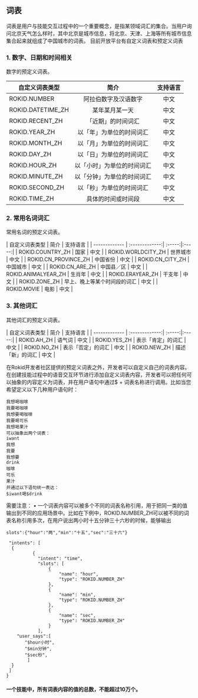 
## 词表

词表是用户与技能交互过程中的一个重要概念，是指某领域词汇的集合。当用户询问北京天气怎么样时，其中北京是城市信息，将北京、天津、上海等所有城市信息集合起来就组成了中国城市的词表。
目前开放平台有自定义词表和预定义词表


### 1. 数字、日期和时间相关
数字的预定义词表。

| 自定义词表类型  | 简介           | 支持语言 |
| ------------- | :-------------:| :-----:|
| ROKID.NUMBER | 阿拉伯数字及汉语数字 |   中文 |
| ROKID.DATETIME_ZH | 某年某月某一天      |   中文 |
| ROKID.RECENT_ZH | 「近期」的时间词汇    |   中文 |
| ROKID.YEAR_ZH | 以「年」为单位的时间词汇 |  中文 |
| ROKID.MONTH_ZH | 以「月」为单位的时间词汇 |  中文 |
| ROKID.DAY_ZH | 以「日」为单位的时间词汇|   中文 |
| ROKID.HOUR_ZH | 以「小时」为单位的时间词汇 |  中文 |
| ROKID.MINUTE_ZH | 以「分钟」为单位的时间词汇  |   中文 |
| ROKID.SECOND_ZH | 以「秒」为单位的时间词汇    |   中文 |
| ROKID.TIME_ZH | 具体的时间或时间段    |   中文 |



### 2. 常用名词词汇
常用名词的预定义词表。

| 自定义词表类型  | 简介           | 支持语言 |
| ------------- | :-------------:| :-----:|:-----:|
| ROKID.COUNTRY_ZH | 国家 |   中文 |
| ROKID.WORLDCITY_ZH | 世界城市 |   中文 |
| ROKID.CN_PROVINCE_ZH | 中国省份 |   中文 |
| ROKID.CN_CITY_ZH | 中国城市 |   中文 |
| ROKID.CN_ARE_ZH | 中国县／区 |   中文 |
| ROKID.ANIMALYEAR_ZH | 生肖年  |   中文 |
| ROKID.ERAYEAR_ZH | 干支年  |   中文 |
| ROKID.ZONE_ZH | 早上、晚上等某个时间段的词汇   |   中文 |
| ROKID.MOVIE | 电影   |   中文 |




### 3. 其他词汇

其他词汇的预定义词表。

| 自定义词表类型  | 简介           | 支持语言 |
| ------------- | :-------------:| :-----:|:-----:|
| ROKID.AH_ZH | 语气词  |   中文 |
| ROKID.YES_ZH | 表示「肯定」的词汇  |   中文 |
| ROKID.NO_ZH | 表示「否定」的词汇  |   中文 |
| ROKID.NEW_ZH | 描述「新」的词汇  |   中文 |

在Rokid开发者社区提供的预定义词表之外，开发者可以自定义自己的词表内容。在创建技能过程中的语音交互环节进行添加自定义词表内容，开发者可以把任何可以抽象的内容定义为词表，并在用户语句中通过$ + 词表名称进行调用。比如当您希望定义以下几种用户语句时：
```
我想喝咖啡
我要喝咖啡
我想要喝咖啡
我要喝可乐
我想喝果汁
可以抽象出两个词表：
iwant
我想
我要
我想要
drink
咖啡
可乐
果汁
并通过以下语句统一表达：
$iwant喝$drink
```
需要注意：
•	一个词表内容可以被多个不同的词表名称引用，用于把同一类的值输出到不同的应用场景中。比如在下例中，ROKID.NUMBER_ZH可以被不同的词表名称引用多次，在用户说出两小时十五分钟三十六秒的时候，能够输出
```
slots":{"hour":"两","min":"十五","sec":"三十六"}

 "intents": [
  {
          {
            "intent": "time",
            "slots": [
                {
                    "name": "hour",
                    "type": "ROKID.NUMBER_ZH"
                },
                {
                    "name": "min",
                    "type": "ROKID.NUMBER_ZH"
                },
                {
                    "name": "sec",
                    "type": "ROKID.NUMBER_ZH"
                }
            ], 
    "user_says":[
       "$hour小时",
       "$min分钟",
       "$sec秒",
        ]
  }
 ]
}
```
#### **一个技能中，所有词表内容的值的总数，不能超过10万个**。







